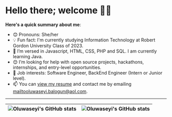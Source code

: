 # Hello there; welcome 👋🏾

**Here's a quick summary about me**:

- 😊 Pronouns: She/her
- 💡 Fun fact: I'm currently studying Information Technology at Robert Gordon University Class of 2023.
- 🌱 I’m versed in Javascript, HTML, CSS, PHP and SQL. I am currently learning Java.
- 😊 I’m looking for help with open source projects, hackathons, internships, and entry-level opportunities.
- 💼 Job interests: Software Engineer, BackEnd Engineer (Intern or Junior level).
- 📫 You can [view my resume](#) and contact me by emailing mailtooluwaseyi.balogun@aol.com.

---

| <img align="center" src="https://github-readme-stats.vercel.app/api?username=abebsko&show_icons=true&include_all_commits=true&hide_border=true" alt="Oluwaseyi's GitHub stats" /> | <img align="center" src="https://github-readme-stats.vercel.app/api/top-langs/?username=abebsko&langs_count=8&layout=compact&hide_border=true" alt="Oluwaseyi's GitHub stats" /> |
| ------------- | ------------- |
